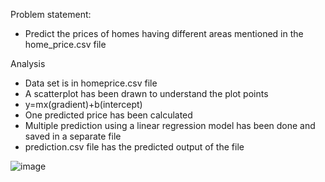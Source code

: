 Problem statement:
- Predict the prices of homes having different areas mentioned in the home_price.csv file

Analysis
- Data set is in homeprice.csv file
- A scatterplot has been drawn to understand the plot points
- y=mx(gradient)+b(intercept)
- One predicted price has been calculated
- Multiple prediction using a linear regression model has been done and saved in a separate file
- prediction.csv file has the predicted output of the file

![image](https://user-images.githubusercontent.com/46987673/149651889-460eb5d3-c7ef-431f-9a61-ed4bc36039ea.png)
